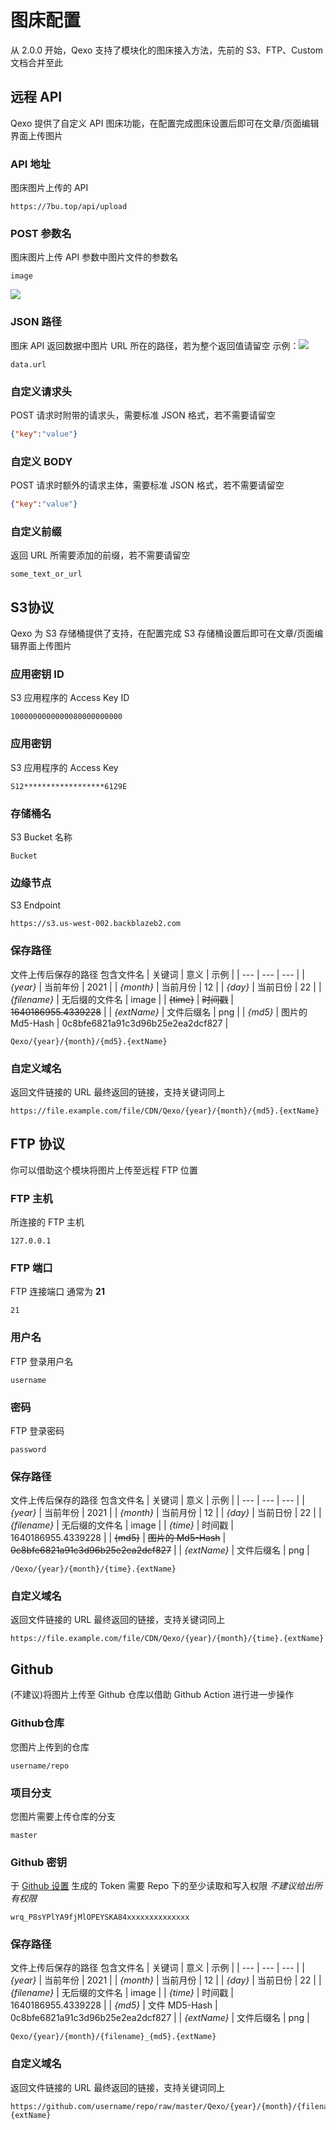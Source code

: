 # 图床配置
从 2.0.0 开始，Qexo 支持了模块化的图床接入方法，先前的 S3、FTP、Custom 文档合并至此
## 远程 API
Qexo 提供了自定义 API 图床功能，在配置完成图床设置后即可在文章/页面编辑界面上传图片
### API 地址
图床图片上传的 API
```
https://7bu.top/api/upload
```
### POST 参数名
图床图片上传 API 参数中图片文件的参数名
```
image
```
![](https://pic.hipyt.cn/pic/2023/01/03/2fe2d42c3e5ae.png)
### JSON 路径
图床 API 返回数据中图片 URL 所在的路径，若为整个返回值请留空
示例：![](https://pic.hipyt.cn/pic/2023/01/03/84a75fd5cf024.png)
```
data.url
```
### 自定义请求头
POST 请求时附带的请求头，需要标准 JSON 格式，若不需要请留空
```json
{"key":"value"}
```
### 自定义 BODY
POST 请求时额外的请求主体，需要标准 JSON 格式，若不需要请留空
```json
{"key":"value"}
```
### 自定义前缀
返回 URL 所需要添加的前缀，若不需要请留空
```
some_text_or_url
```
## S3协议
Qexo 为 S3 存储桶提供了支持，在配置完成 S3 存储桶设置后即可在文章/页面编辑界面上传图片
### 应用密钥 ID
S3 应用程序的 Access Key ID
```
1000000000000080000000000
```
### 应用密钥
S3 应用程序的 Access Key
```
S12******************6129E
```
### 存储桶名
S3 Bucket 名称
```
Bucket
```
### 边缘节点
S3 Endpoint
```
https://s3.us-west-002.backblazeb2.com
```
### 保存路径
文件上传后保存的路径 包含文件名
| 关键词 | 意义 | 示例 |
| --- | --- | --- |
| *{year}* | 当前年份 | 2021 |
| *{month}* | 当前月份 | 12 |
| *{day}* | 当前日份 | 22 |
| *{filename}* | 无后缀的文件名 | image |
| ~~{time}~~ | ~~时间戳~~ | ~~1640186955.4339228~~ |
| *{extName}* | 文件后缀名 | png |
| *{md5}* | 图片的 Md5-Hash | 0c8bfe6821a91c3d96b25e2ea2dcf827 |
```
Qexo/{year}/{month}/{md5}.{extName}
```
### 自定义域名
返回文件链接的 URL 最终返回的链接，支持关键词同上
```
https://file.example.com/file/CDN/Qexo/{year}/{month}/{md5}.{extName}
```
## FTP 协议
你可以借助这个模块将图片上传至远程 FTP 位置
### FTP 主机
所连接的 FTP 主机
```
127.0.0.1
```
### FTP 端口
FTP 连接端口 通常为 **21**
```
21
```
### 用户名
FTP 登录用户名
```
username
```
### 密码
FTP 登录密码
```
password
```
### 保存路径
文件上传后保存的路径 包含文件名
| 关键词 | 意义 | 示例 |
| --- | --- | --- |
| *{year}* | 当前年份 | 2021 |
| *{month}* | 当前月份 | 12 |
| *{day}* | 当前日份 | 22 |
| *{filename}* | 无后缀的文件名 | image |
| *{time}* | 时间戳 | 1640186955.4339228 |
| ~~{md5}~~ | ~~图片的 Md5-Hash~~ | ~~0c8bfe6821a91c3d96b25e2ea2dcf827~~ |
| *{extName}* | 文件后缀名 | png |
```
/Qexo/{year}/{month}/{time}.{extName}
```
### 自定义域名
返回文件链接的 URL 最终返回的链接，支持关键词同上
```
https://file.example.com/file/CDN/Qexo/{year}/{month}/{time}.{extName}
```
## Github
(不建议)将图片上传至 Github 仓库以借助 Github Action 进行进一步操作
### Github仓库
您图片上传到的仓库
```
username/repo
```
### 项目分支
您图片需要上传仓库的分支
```
master
```
### Github 密钥
于 [Github 设置](https://github.com/settings/tokens) 生成的 Token 
需要 Repo 下的至少读取和写入权限 *不建议给出所有权限*
```
wrq_P8sYPlYA9fjMlOPEYSKA84xxxxxxxxxxxxxx
```
### 保存路径
文件上传后保存的路径 包含文件名
| 关键词 | 意义 | 示例 |
| --- | --- | --- |
| *{year}* | 当前年份 | 2021 |
| *{month}* | 当前月份 | 12 |
| *{day}* | 当前日份 | 22 |
| *{filename}* | 无后缀的文件名 | image |
| *{time}* | 时间戳 | 1640186955.4339228 |
| *{md5}* | 文件 MD5-Hash | 0c8bfe6821a91c3d96b25e2ea2dcf827 |
| *{extName}* | 文件后缀名 | png |
```
Qexo/{year}/{month}/{filename}_{md5}.{extName}
```
### 自定义域名
返回文件链接的 URL 最终返回的链接，支持关键词同上
```
https://github.com/username/repo/raw/master/Qexo/{year}/{month}/{filename}_{md5}.{extName}
```
